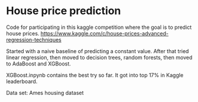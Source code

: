 # House price prediction

Code for participating in this kaggle competition where the goal is to predict house prices. https://www.kaggle.com/c/house-prices-advanced-regression-techniques

Started with a naive baseline of predicting a constant value. After that tried linear regression, then moved to decision trees, random forests, then moved to AdaBoost and XGBoost.

XGBoost.inpynb contains the best try so far. It got into top 17% in Kaggle leaderboard.

Data set: Ames housing dataset


